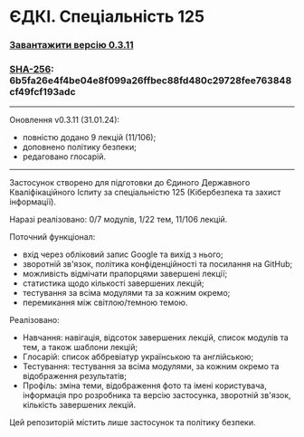 # ЄДКІ. Спеціальність 125
### [Завантажити версію 0.3.11](https://github.com/ArchExalt/EDKI.125/blob/main/EDKI-v0.3.11.apk)
### [SHA-256](https://emn178.github.io/online-tools/sha256_checksum.html): 6b5fa26e4f4be04e8f099a26ffbec88fd480c29728fee763848cf49fcf193adc

---
Оновлення v0.3.11 (31.01.24):

- повністю додано 9 лекцій (11/106);
- доповнено політику безпеки;
- редаговано глосарій.
  
---
Застосунок створено для підготовки до Єдиного Державного Кваліфікаційного Іспиту за спеціальністю 125 (Кібербезпека та захист інформації).

Наразі реалізовано: 0/7 модулів, 1/22 тем, 11/106 лекцій.

Поточний функціонал:
- вхід через обліковий запис Google та вихід з нього;
- зворотній зв'язок, політика конфіденційності та посилання на GitHub;
- можливість відмічати прапорцями завершені лекції;
- статистика щодо кількості завершених лекцій;
- тестування за всіма модулями та за кожним окремо;
- перемикання між світлою/темною темою.

Реалізовано:
- Навчання: навігація, відсоток завершених лекцій, список модулів та тем, а також шаблони лекцій;
- Глосарій: список аббревіатур українською та англійською;
- Тестування: тестування за всіма модулями, за кожним окремо та відображення результатів;
- Профіль: зміна теми, відображення фото та імені користувача, інформація про розробника та версію застосунка, зворотній зв'язок, кількість завершених лекцій.

Цей репозиторій містить лише застосунок та політику безпеки.
